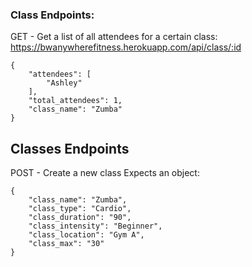 ### Class Endpoints:

GET - Get a list of all attendees for a certain class:
https://bwanywherefitness.herokuapp.com/api/class/:id

```
{
    "attendees": [
        "Ashley"
    ],
    "total_attendees": 1,
    "class_name": "Zumba"
}
```

## Classes Endpoints
POST - Create a new class
Expects an object:
```
{
    "class_name": "Zumba",
    "class_type": "Cardio",
    "class_duration": "90",
    "class_intensity": "Beginner",
    "class_location": "Gym A",
    "class_max": "30"
}
```
